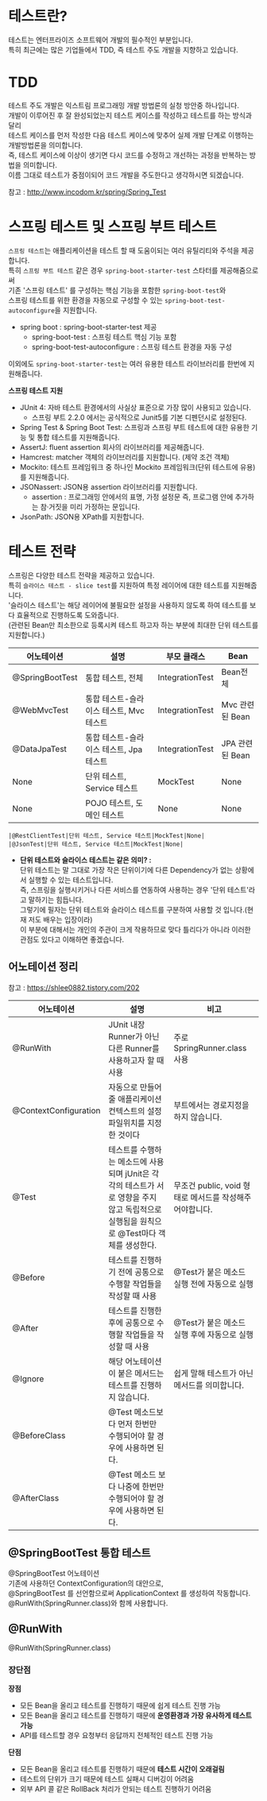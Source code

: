 # 테스트란? 
테스트는 엔터프라이즈 소프트웨어 개발의 필수적인 부분입니다.   
특히 최근에는 많은 기업들에서 TDD, 즉 테스트 주도 개발을 지향하고 있습니다.     

# TDD
테스트 주도 개발은 익스트림 프로그래밍 개발 방법론의 실청 방안중 하나입니다.     
개발이 이루어진 후 잘 완성되었는지 테스트 케이스를 작성하고 테스트를 하는 방식과 달리       
테스트 케이스를 먼저 작성한 다음 테스트 케이스에 맞추어 실제 개발 단계로 이행하는 개발방법론을 의미합니다.   
즉, 테스트 케이스에 이상이 생기면 다시 코드를 수정하고 개선하는 과정을 반복하는 방법을 의미합니다.       
이름 그대로 테스트가 중점이되어 코드 개발을 주도한다고 생각하시면 되겠습니다.      
    
참고 : http://www.incodom.kr/spring/Spring_Test
  
# 스프링 테스트 및 스프링 부트 테스트       
`스프링 테스트`는 애플리케이션을 테스트 할 때 도움이되는 여러 유틸리티와 주석을 제공합니다.       
특히 `스프링 부트 테스트` 같은 경우 `spring-boot-starter-test` 스타터를 제공해줌으로써      
기존 '스프링 테스트' 를 구성하는 핵심 기능을 포함한 `spring-boot-test`와     
스프링 테스트를 위한 환경을 자동으로 구성할 수 있는 `spring-boot-test-autoconfigure`을 지원합니다.       

* spring boot : spring-boot-starter-test 제공 
    * spring-boot-test : 스프링 테스트 핵심 기능 포함
    * spring-boot-test-autoconfigure : 스프링 테스트 환경을 자동 구성 
    
이외에도 `spring-boot-starter-test`는 여러 유용한 테스트 라이브러리를 한번에 지원해줍니다.        
       
**스프링 테스트 지원**
* JUnit 4: 자바 테스트 환경에서의 사실상 표준으로 가장 많이 사용되고 있습니다. 
    * 스프링 부트 2.2.0 에서는 공식적으로 Junit5를 기본 디펜던시로 설정된다.   
* Spring Test & Spring Boot Test: 스프링과 스프링 부트 테스트에 대한 유용한 기능 및 통합 테스트를 지원해줍니다. 
* AssertJ: fluent assertion 회사의 라이브러리를 제공해줍니다.
* Hamcrest: matcher 객체의 라이브러리를 지원합니다. (제약 조건 객체)
* Mockito: 테스트 프레임워크 중 하나인 Mockito 프레임워크(단위 테스트에 유용)를 지원해줍니다.   
* JSONassert: JSON용 assertion 라이브러리를 지원합니다. 
    * assertion : 프로그래밍 안에서의 표명, 가정 설정문 즉, 프로그램 안에 추가하는 참·거짓을 미리 가정하는 문입니다. 
* JsonPath: JSON용 XPath를 지원합니다.

# 테스트 전략 
스프링은 다양한 테스트 전략을 제공하고 있습니다.       
특히 `슬라이스 테스트 - slice test`를 지원하여 특정 레이어에 대한 테스트를 지원해줍니다.       
'슬라이스 테스트'는 해당 레이어에 불필요한 설정을 사용하지 않도록 하여 테스트를 보다 효율적으로 진행하도록 도와줍니다.     
(관련된 Bean만 최소한으로 등록시켜 테스트 하고자 하는 부분에 최대한 단위 테스트를 지원합니다.)       
        
|어노테이션|설명|부모 클래스|Bean|   
|----|----|----|----|
|@SpringBootTest|통합 테스트, 전체|IntegrationTest|Bean전체|
|@WebMvcTest|통합 테스트-슬라이스 테스트, Mvc 테스트|IntegrationTest|Mvc 관련된 Bean|
|@DataJpaTest|통합 테스트-슬라이스 테스트, Jpa 테스트|IntegrationTest|JPA 관련된 Bean|
|None|단위 테스트, Service 테스트|MockTest|None|
|None|POJO 테스트, 도메인 테스트|None|None|

```
|@RestClientTest|단위 테스트, Service 테스트|MockTest|None|
|@JsonTest|단위 테스트, Service 테스트|MockTest|None|
```
      
* **단위 테스트와 슬라이스 테스트는 같은 의미? :**     
단위 테스트는 말 그대로 가장 작은 단위이기에 다른 Dependency가 없는 상황에서 실행할 수 있는 테스트입니다.       
즉, 스프링을 실행시키거나 다른 서비스를 연동하여 사용하는 경우 '단위 테스트'라고 말하기는 힘듭니다.            
그렇기에 필자는 단위 테스트와 슬라이스 테스트를 구분하여 사용할 것 입니다.(현재 저도 배우는 입장이라)       
이 부분에 대해서는 개인의 주관이 크게 작용하므로 맞다 틀리다가 아니라 이러한 관점도 있다고 이해하면 좋겠습니다.           
   
## 어노테이션 정리
참고 : https://shlee0882.tistory.com/202   

|어노테이션|설명|비고|
|-------|---|---|
|@RunWith|JUnit 내장 Runner가 아닌 다른 Runner를 사용하고자 할 때 사용|주로 SpringRunner.class 사용|
|@ContextConfiguration|자동으로 만들어줄 애플리케이션 컨텍스트의 설정파일위치를 지정한 것이다|부트에서는 경로지정을 하지 않습니다.|
|@Test|테스트를 수행하는 메소드에 사용되며 jUnit은 각각의 테스트가 서로 영향을 주지 않고 독립적으로 실행됨을 원칙으로 @Test마다 객체를 생성한다.|무조건 public, void 형태로 메서드를 작성해주어야합니다.|
|@Before|테스트를 진행하기 전에 공통으로 수행할 작업들을 작성할 때 사용|@Test가 붙은 메소드 실행 전에 자동으로 실행|
|@After|테스트를 진행한 후에 공통으로 수행할 작업들을 작성할 때 사용|@Test가 붙은 메소드 실행 후에 자동으로 실행|
|@Ignore|해당 어노테이션이 붙은 메서드는 테스트를 진행하지 않습니다.|쉽게 말해 테스트가 아닌 메서드를 의미합니다.|
|@BeforeClass|@Test 메소드보다 먼저 한번만 수행되어야 할 경우에 사용하면 된다.|
|@AfterClass|@Test 메소드 보다 나중에 한번만 수행되어야 할 경우에 사용하면 된다.|



## @SpringBootTest 통합 테스트 
@SpringBootTest 어노테이션    
기존에 사용하던 ContextConfiguration의 대안으로,     
@SpringBootTest 를 선언함으로써 ApplicationContext 를 생성하여 작동합니다.   
@RunWith(SpringRunner.class)와 함께 사용합니다. 

## @RunWith  
@RunWith(SpringRunner.class)


### 장단점


**장점**    
* 모든 Bean을 올리고 테스트를 진행하기 때문에 쉽게 테스트 진행 가능 
* 모든 Bean을 올리고 테스트를 진행하기 때문에 **운영환경과 가장 유사하게 테스트 가능** 
* API를 테스트할 경우 요청부터 응답까지 전체적인 테스트 진행 가능  

**단점**    
* 모든 Bean을 올리고 테스트를 진행하기 때문에 **테스트 시간이 오래걸림**
* 테스트의 단위가 크기 때문에 테스트 실패시 디버깅이 어려움 
* 외부 API 콜 같은 RollBack 처리가 안되는 테스트 진행하기 어려움  



     
     











